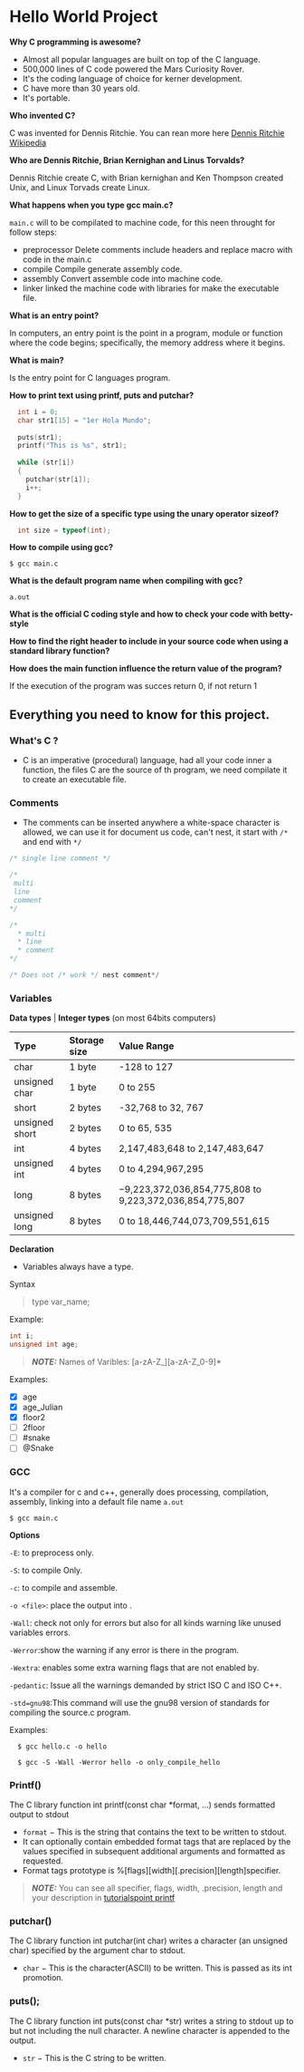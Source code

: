 # Hello World Project
__Why C programming is awesome?__

- Almost all popular languages are built on top of the C language.
- 500,000 lines of C code powered the Mars Curiosity Rover.
- It's the coding language of choice for kerner development.
- C have more than 30 years old.
- It's portable.

__Who invented C?__

C was invented for Dennis Ritchie.
You can rean more here <a href="https://en.wikipedia.org/wiki/Dennis_Ritchie#C_and_Unix" target="_blank">Dennis Ritchie Wikipedia</a>

__Who are Dennis Ritchie, Brian Kernighan and Linus Torvalds?__

Dennis Ritchie create C, with Brian kernighan and Ken Thompson created Unix, and Linux Torvads create Linux.

__What happens when you type gcc main.c?__

`main.c` will to be compilated to machine code, for this neen throught for follow steps:
- preprocessor
  Delete comments include headers and replace macro with code in the main.c
- compile
  Compile generate assembly code.
- assembly
  Convert assemble code into machine code.
- linker
  linked the machine code with libraries for make the executable file.
  
__What is an entry point?__

  In computers, an entry point is the point in a program, module or function where the code begins; specifically, the memory address where it begins.
  
__What is main?__

  Is the entry point for C languages program.
  
__How to print text using printf, puts and putchar?__

```C
  int i = 0;
  char str1[15] = "1er Hola Mundo";
  
  puts(str1);
  printf("This is %s", str1);
  
  while (str[i])
  {
    putchar(str[i]);
    i++;
  }
```

__How to get the size of a specific type using the unary operator sizeof?__

```C
  int size = typeof(int);
```

__How to compile using gcc?__

```
$ gcc main.c
```

__What is the default program name when compiling with gcc?__

`a.out`

__What is the official C coding style and how to check your code with betty-style__

 __How to find the right header to include in your source code when using a standard library function?__
 
 __How does the main function influence the return value of the program?__
 
 If the execution of the program was succes return 0, if not return 1

## Everything you need to know for this project.

### What's C ?

- C is an imperative (procedural) language, had all your code inner a function, the files C are the source of th program, we need compilate it to create an executable file.
### Comments

- The comments can be inserted anywhere a white-space character is allowed, we can use it for document us code, can't nest, it start with `/*` and end with `*/`

 ```C
 /* single line comment */
 
 /* 
  multi
  line
  comment
 */
 
 /* 
   * multi
   * line
   * comment
 */
 
 /* Does not /* work */ nest comment*/
 ```
 ### Variables
 __Data types__ | __Integer types__ (on most 64bits computers)
 
 | Type            | Storage size | Value Range                    |
 |:----------------|:-------------|:-------------------------------|
 | char            | 1 byte       | -128 to 127                    |
 | unsigned char   | 1 byte       | 0 to 255                       |
 | short           | 2 bytes      | -32,768 to 32, 767             |
 | unsigned short  | 2 bytes      | 0 to 65, 535                   |
 | int             | 4 bytes      | 2,147,483,648 to 2,147,483,647 |
 | unsigned int    | 4 bytes      | 0 to 4,294,967,295             |
 | long            | 8 bytes      | −9,223,372,036,854,775,808 to 9,223,372,036,854,775,807 |
| unsigned long    | 8 bytes      | 0 to 18,446,744,073,709,551,615 |

__Declaration__
- Variables always have a type.

Syntax
> type var_name;

Example:
```C
int i;
unsigned int age;
```
> **_NOTE:_**  Names of Varibles: [a-zA-Z_][a-zA-Z_0-9]*

Examples: 
- [x] age
- [x] age_Julian
- [x] floor2
- [ ] 2floor
- [ ] #snake
- [ ] @Snake

### GCC
It's a compiler for c and c++, generally does processing, compilation, assembly, linking into a default file name `a.out`
```
$ gcc main.c
```
__Options__

`-E`: to preprocess only.

`-S`: to compile Only.

`-c`: to compile and assemble.

`-o <file>`: place the output into <file>.
  
`-Wall`:  check not only for errors but also for all kinds warning like unused variables errors.
  
`-Werror`:show the warning if any error is there in the program.
  
`-Wextra`: enables some extra warning flags that are not enabled by.
  
`-pedantic`: Issue all the warnings demanded by strict ISO C and ISO C++.
  
`-std=gnu98`:This command will use the gnu98 version of standards for compiling the source.c program.
  
Examples: 
```
  $ gcc hello.c -o hello
```
```
  $ gcc -S -Wall -Werror hello -o only_compile_hello
```
### Printf()
The C library function int printf(const char *format, ...) sends formatted output to stdout 
 - `format` − This is the string that contains the text to be written to stdout.
- It can optionally contain embedded format tags that are replaced by the values specified in subsequent additional arguments and formatted as requested.
- Format tags prototype is %[flags][width][.precision][length]specifier.
  
> **_NOTE:_** You can see all specifier, flags, width, .precision, length and your description in <a href="https://www.tutorialspoint.com/c_standard_library/c_function_printf.htm" target="_blank">tutorialspoint printf</a>
  
### putchar()
The C library function int putchar(int char) writes a character (an unsigned char) specified by the argument char to stdout.
  
- `char` − This is the character(ASCII) to be written. This is passed as its int promotion.
  
### puts();
The C library function int puts(const char *str) writes a string to stdout up to but not including the null character. A newline character is appended to the output.
- `str` − This is the C string to be written.

